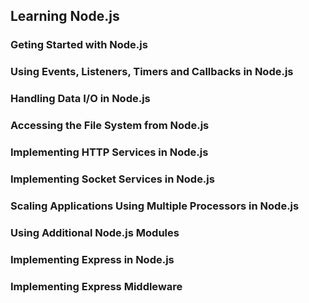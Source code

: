 ## Learning Node.js
### Geting Started with Node.js
### Using Events, Listeners, Timers and Callbacks in Node.js
### Handling Data I/O in Node.js
### Accessing the File System from Node.js
### Implementing HTTP Services in Node.js
### Implementing Socket Services in Node.js
### Scaling Applications Using Multiple Processors in Node.js
### Using Additional Node.js Modules
### Implementing Express in Node.js
### Implementing Express Middleware